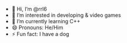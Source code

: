 - 👋 Hi, I’m @rrl6
- 👀 I’m interested in developing & video games
- 🌱 I’m currently learning C++
- 😄 Pronouns: He/Him
- ⚡ Fun fact: I have a dog

<!---
rrl6/rrl6 is a ✨ special ✨ repository because its `README.md` (this file) appears on your GitHub profile.
You can click the Preview link to take a look at your changes.
--->
